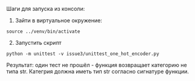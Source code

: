 Шаги для запуска из консоли:
1. Зайти в виртуальное окружение:
```
source ../venv/bin/activate
```
2. Запустить скрипт
```
python -m unittest -v issue3/unittest_one_hot_encoder.py
```
Результат: один тест не прошёл - функция возвращает категорию не типа str.
Категрия должна иметь тип str согласно сигнатуре функции.

